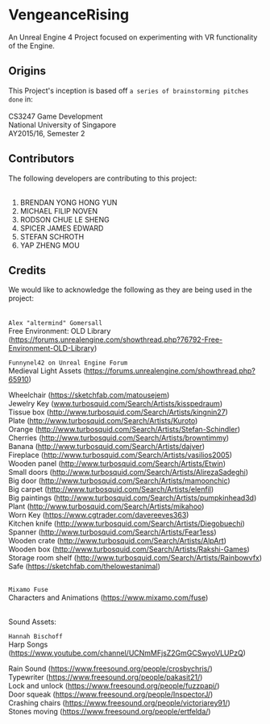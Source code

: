 # VengeanceRising
An Unreal Engine 4 Project focused on experimenting with VR functionality of the Engine.

## Origins
This Project's inception is based off `a series of brainstorming pitches done` in:<br/><br/>
CS3247 Game Development<br/>
National University of Singapore<br/>
AY2015/16, Semester 2<br/>

## Contributors
The following developers are contributing to this project:<br/><br/>
1. BRENDAN YONG HONG YUN<br/>
2. MICHAEL FILIP NOVEN<br/>
3. RODSON CHUE LE SHENG<br/>
4. SPICER JAMES EDWARD<br/>
5. STEFAN SCHROTH<br/>
6. YAP ZHENG MOU<br/>

## Credits
We would like to acknowledge the following as they are being used in the project:<br/><br/><br/>
`Alex "altermind" Gomersall`<br/>
Free Environment: OLD Library (https://forums.unrealengine.com/showthread.php?76792-Free-Environment-OLD-Library)<br/>

`Funnynel42 on Unreal Engine Forum`<br/>
Medieval Light Assets (https://forums.unrealengine.com/showthread.php?65910)<br/>

Wheelchair (https://sketchfab.com/matousejem)<br/>
Jewelry Key	(www.turbosquid.com/Search/Artists/kisspedraum)<br/>
Tissue box (http://www.turbosquid.com/Search/Artists/kingnin27)<br/>
Plate (http://www.turbosquid.com/Search/Artists/Kuroto)<br/>
Orange (http://www.turbosquid.com/Search/Artists/Stefan-Schindler)<br/>
Cherries (http://www.turbosquid.com/Search/Artists/browntimmy)<br/>
Banana (http://www.turbosquid.com/Search/Artists/dajver)<br/>
Fireplace (http://www.turbosquid.com/Search/Artists/vasilios2005)<br/>
Wooden panel (http://www.turbosquid.com/Search/Artists/Etwin)<br/>
Small doors (http://www.turbosquid.com/Search/Artists/AlirezaSadeghi)<br/>
Big door (http://www.turbosquid.com/Search/Artists/mamoonchic)<br/>
Big carpet (http://www.turbosquid.com/Search/Artists/elenfil)<br/>
Big paintings (http://www.turbosquid.com/Search/Artists/pumpkinhead3d)<br/>
Plant (http://www.turbosquid.com/Search/Artists/mikahoo)<br/>
Worn Key (https://www.cgtrader.com/davereeves363)<br/>
Kitchen knife (http://www.turbosquid.com/Search/Artists/Diegobuechi)<br/>
Spanner (http://www.turbosquid.com/Search/Artists/Fear1ess)<br/>
Wooden crate (http://www.turbosquid.com/Search/Artists/AlpArt)<br/>
Wooden box (http://www.turbosquid.com/Search/Artists/Rakshi-Games)<br/>
Storage room shelf (http://www.turbosquid.com/Search/Artists/Rainbowvfx)<br/>
Safe (https://sketchfab.com/thelowestanimal)<br/><br/>


`Mixamo Fuse`<br/>
Characters and Animations (https://www.mixamo.com/fuse)<br/><br/>


Sound Assets:<br/>

`Hannah Bischoff`<br/>
Harp Songs (https://www.youtube.com/channel/UCNmMFjsZ2GmGCSwyoVLUPzQ)<br/>

Rain Sound (https://www.freesound.org/people/crosbychris/)<br/>
Typewriter (https://www.freesound.org/people/pakasit21/)<br/>
Lock and unlock (https://www.freesound.org/people/fuzzpapi/)<br/>
Door squeak (https://www.freesound.org/people/InspectorJ/)<br/>
Crashing chairs (https://www.freesound.org/people/victoriarey91/)<br/>
Stones moving (https://www.freesound.org/people/ertfelda/)<br/><br/>

